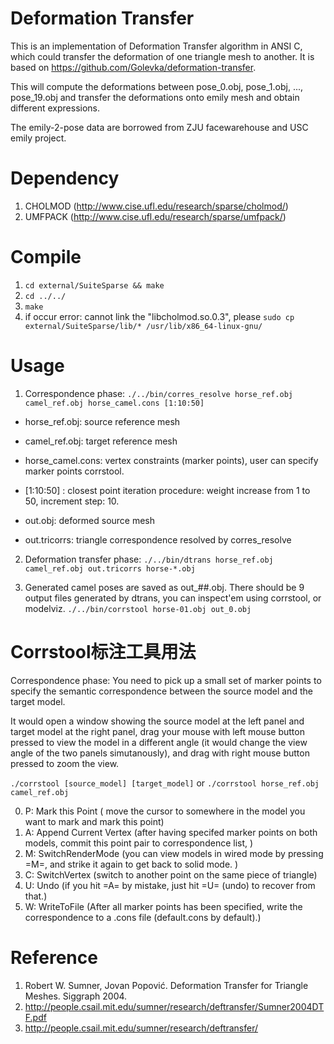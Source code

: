 # Deformation Transfer
This is an implementation of Deformation Transfer algorithm in ANSI C, which
could transfer the deformation of one triangle mesh to another. It is based on
https://github.com/Golevka/deformation-transfer.

This will compute the deformations between pose_0.obj, pose_1.obj, ..., 
pose_19.obj and transfer the deformations onto emily mesh and obtain 
different expressions.

The emily-2-pose data are borrowed from ZJU facewarehouse and USC emily project.

# Dependency
1. CHOLMOD (http://www.cise.ufl.edu/research/sparse/cholmod/)
2. UMFPACK (http://www.cise.ufl.edu/research/sparse/umfpack/)

# Compile
1. `cd external/SuiteSparse && make`
2. `cd ../../`
3. `make`
4. if occur error: cannot link the "libcholmod.so.0.3", please `sudo cp external/SuiteSparse/lib/* /usr/lib/x86_64-linux-gnu/`

# Usage
1. Correspondence phase:
`./../bin/corres_resolve horse_ref.obj camel_ref.obj horse_camel.cons [1:10:50]`

* horse_ref.obj:     source reference mesh
* camel_ref.obj:     target reference mesh
* horse_camel.cons:  vertex constraints (marker points), user can specify marker points corrstool.
* [1:10:50] :        closest point iteration procedure: weight increase from 1 to 50, increment step: 10.

* out.obj:       deformed source mesh
* out.tricorrs:  triangle correspondence resolved by corres_resolve

2. Deformation transfer phase:
`./../bin/dtrans horse_ref.obj camel_ref.obj out.tricorrs horse-*.obj`

3. Generated camel poses are saved as out_##.obj. There should be 9 output files generated by dtrans, you can inspect'em using corrstool, or modelviz.
`./../bin/corrstool horse-01.obj out_0.obj`


# Corrstool标注工具用法
Correspondence phase: You need to pick up a small set of marker points to
specify the semantic correspondence between the source model and the target
model.

It would open a window showing the source model at the left panel and target model
at the right panel, drag your mouse with left mouse button pressed to view the
model in a different angle (it would change the view angle of the two panels
simutanously), and drag with right mouse button pressed to zoom the view.

`./corrstool [source_model] [target_model]` or `./corrstool horse_ref.obj camel_ref.obj`

0. P: Mark this Point ( move the cursor to somewhere in the model you want to mark and mark this point)
1. A: Append Current Vertex (after having specifed marker points on both models, commit this point pair to correspondence list, )
2. M: SwitchRenderMode (you can view models in wired mode by pressing =M=, and strike it again to get back to solid mode. )
3. C: SwitchVertex (switch to another point on the same piece of triangle)
4. U: Undo (if you hit =A= by mistake, just hit =U= (undo) to recover from that.)
5. W: WriteToFile (After all marker points has been specified, write the correspondence to a .cons file (default.cons by default).)

# Reference
1. Robert W. Sumner, Jovan Popović. Deformation Transfer for Triangle Meshes. Siggraph 2004. 
2. http://people.csail.mit.edu/sumner/research/deftransfer/Sumner2004DTF.pdf
3. http://people.csail.mit.edu/sumner/research/deftransfer/ 
